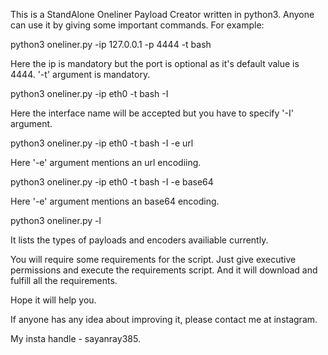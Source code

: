 This is a StandAlone Oneliner Payload Creator written in python3. Anyone can use it by giving some important commands. For example:

python3 oneliner.py -ip 127.0.0.1 -p 4444 -t bash

Here the ip is mandatory but the port is optional as it's default value is 4444. '-t' argument is mandatory.

python3 oneliner.py -ip eth0 -t bash -I

Here the interface name will be accepted but you have to specify '-I' argument.

python3 oneliner.py -ip eth0 -t bash -I -e url

Here '-e' argument mentions an url encodiing.

python3 oneliner.py -ip eth0 -t bash -I -e base64 <or b_64 or b64 or base_64>

Here '-e' argument mentions an base64 encoding.

python3 oneliner.py -l

It lists the types of payloads and encoders availiable currently.

You will require some requirements for the script.
Just give executive permissions and execute the requirements script.
And it will download and fulfill all the requirements.

Hope it will help you.

If anyone has any idea about improving it, please contact me at instagram.

My insta handle - sayanray385.
